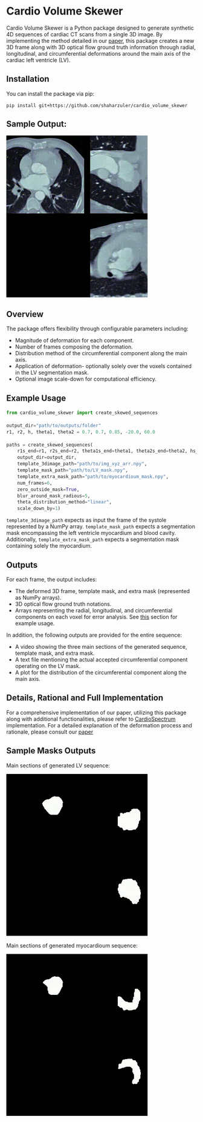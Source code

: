 # Cardio Volume Skewer

Cardio Volume Skewer is a Python package designed to generate synthetic 4D sequences of cardiac CT scans from a single 3D image. By implementing the method detailed in our [paper](soon_Link), this package creates a new 3D frame along with 3D optical flow ground truth information through radial, longitudinal, and circumferential deformations around the main axis of the cardiac left ventricle (LV).

## Installation

You can install the package via pip:
```
pip install git+https://github.com/shaharzuler/cardio_volume_skewer
```

## Sample Output:

![main sections of generated sequence](readme_data/vid_thetas_60.0_-20.0_rs_0.9_0.9_h_0.91_linear_mask_True_blur_radious_1.gif)


## Overview
The package offers flexibility through configurable parameters including:

- Magnitude of deformation for each component.
- Number of frames composing the deformation.
- Distribution method of the circumferential component along the main axis.
- Application of deformation- optionally solely over the voxels contained in the LV segmentation mask.
- Optional image scale-down for computational efficiency.

## Example Usage

```python
from cardio_volume_skewer import create_skewed_sequences

output_dir="path/to/outputs/folder"
r1, r2, h, theta1, theta2 = 0.7, 0.7, 0.85, -20.0, 60.0

paths = create_skewed_sequences(
    r1s_end=r1, r2s_end=r2, theta1s_end=theta1, theta2s_end=theta2, hs_end=h,
    output_dir=output_dir, 
    template_3dimage_path="path/to/img_xyz_arr.npy",
    template_mask_path="path/to/LV_mask.npy",
    template_extra_mask_path="path/to/myocardioum_mask.npy",
    num_frames=6,
    zero_outside_mask=True,
    blur_around_mask_radious=5,
    theta_distribution_method="linear",
    scale_down_by=1)
```

`template_3dimage_path` expects as input the frame of the systole represented by a NumPy array. `template_mask_path` expects a segmentation mask encompassing the left ventricle myocardium and blood cavity. Additionally, `template_extra_mask_path` expects a segmentation mask containing solely the myocardium.

## Outputs

For each frame, the output includes:

- The deformed 3D frame, template mask, and extra mask (represented as NumPy arrays).
- 3D optical flow ground truth notations.
- Arrays representing the radial, longitudinal, and circumferential components on each voxel for error analysis. See [this](https://github.com/shaharzuler/four_d_ct_cost_unrolling/blob/main/four_d_ct_cost_unrolling/src/trainers/train_framework.py#L175) section  for example usage.

In addition, the following outputs are provided for the entire sequence:

- A video showing the three main sections of the generated sequence, template mask, and extra mask.
- A text file mentioning the actual accepted circumferential component operating on the LV mask.
- A plot for the distribution of the circumferential component along the main axis.



## Details, Rational and Full Implementation
For a comprehensive implementation of our paper, utilizing this package along with additional functionalities, please refer to [CardioSpectrum](https://github.com/shaharzuler/CardioSpectrum) implementation.
 For a detailed explanation of the deformation process and rationale, please consult our [paper](link)

## Sample Masks Outputs

Main sections of generated LV sequence:

![main sections of generated LV mask sequence](readme_data/vid_mask_thetas_60.0_-20.0_rs_0.9_0.9_h_0.91_linear_mask_True_blur_radious_1.gif)

Main sections of generated myocardioum sequence:

![main sections of generated myocardioum mask sequence](readme_data/vid_extra_mask_thetas_60.0_-20.0_rs_0.9_0.9_h_0.91_linear_mask_True_blur_radious_1.gif)